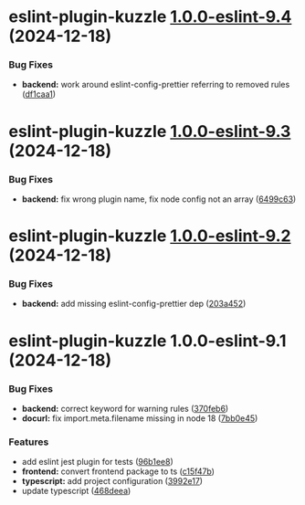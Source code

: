 # eslint-plugin-kuzzle [1.0.0-eslint-9.4](https://github.com/kuzzleio/eslint-plugin-kuzzle/compare/eslint-plugin-kuzzle@1.0.0-eslint-9.3...eslint-plugin-kuzzle@1.0.0-eslint-9.4) (2024-12-18)


### Bug Fixes

* **backend:** work around eslint-config-prettier referring to removed rules ([df1caa1](https://github.com/kuzzleio/eslint-plugin-kuzzle/commit/df1caa1a97e1a83194eed2e9db1989e0c07ebfc6))

# eslint-plugin-kuzzle [1.0.0-eslint-9.3](https://github.com/kuzzleio/eslint-plugin-kuzzle/compare/eslint-plugin-kuzzle@1.0.0-eslint-9.2...eslint-plugin-kuzzle@1.0.0-eslint-9.3) (2024-12-18)


### Bug Fixes

* **backend:** fix wrong plugin name, fix node config not an array ([6499c63](https://github.com/kuzzleio/eslint-plugin-kuzzle/commit/6499c631ac1039ef13de3ccfa1c5f76c26ec1338))

# eslint-plugin-kuzzle [1.0.0-eslint-9.2](https://github.com/kuzzleio/eslint-plugin-kuzzle/compare/eslint-plugin-kuzzle@1.0.0-eslint-9.1...eslint-plugin-kuzzle@1.0.0-eslint-9.2) (2024-12-18)


### Bug Fixes

* **backend:** add missing eslint-config-prettier dep ([203a452](https://github.com/kuzzleio/eslint-plugin-kuzzle/commit/203a452ba1d94b65fc7c1473080a4079ea27e962))

# eslint-plugin-kuzzle 1.0.0-eslint-9.1 (2024-12-18)


### Bug Fixes

* **backend:** correct keyword for warning rules ([370feb6](https://github.com/kuzzleio/eslint-plugin-kuzzle/commit/370feb68da9fdec618e71184e93e7aa8fe18bd35))
* **docurl:** fix import.meta.filename missing in node 18 ([7bb0e45](https://github.com/kuzzleio/eslint-plugin-kuzzle/commit/7bb0e45723e1b8e2824b03849cb069456b41a920))


### Features

* add eslint jest plugin for tests ([96b1ee8](https://github.com/kuzzleio/eslint-plugin-kuzzle/commit/96b1ee865b6d32e618a8c644b72616f0aa3fe22e))
* **frontend:** convert frontend package to ts ([c15f47b](https://github.com/kuzzleio/eslint-plugin-kuzzle/commit/c15f47ba966d89fdf14efd9da30a47dac5c19a83))
* **typescript:** add project configuration ([3992e17](https://github.com/kuzzleio/eslint-plugin-kuzzle/commit/3992e173301494713b98ee3eec99cd4406094cb0))
* update typescript ([468deea](https://github.com/kuzzleio/eslint-plugin-kuzzle/commit/468deea45b587effebd5a77cec46f1f95d685984))
